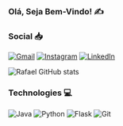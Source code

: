 ### Olá, Seja Bem-Vindo! ✍️

### Social 📥

[![Gmail](https://img.shields.io/badge/Gmail-D14836?style=for-the-badge&logo=gmail&logoColor=white)](mailto:rafahimovic10@gmail.com)
[![Instagram](https://img.shields.io/badge/Instagram-E4405F?style=for-the-badge&logo=instagram&logoColor=white)](https://instagram.com/rafaell.rb)
[![LinkedIn](https://img.shields.io/badge/LinkedIn-0077B5?style=for-the-badge&logo=linkedin&logoColor=white)](https://www.linkedin.com/in/rafaelbrandaobarreto)

![Rafael GitHub stats](https://github-readme-stats.vercel.app/api?username=rbrafazin&show_icons=true&theme=transparent)

### Technologies 💻

<div style="display: inline-block">
  <img align="center" alt="Java" src="https://img.shields.io/badge/Java-ED8B00?style=for-the-badge&logo=openjdk&logoColor=white" />
  <img align="center" alt="Python" src="https://img.shields.io/badge/Python-14354C?style=for-the-badge&logo=python&logoColor=white" />
  <img align="center" alt="Flask" src="https://img.shields.io/badge/Flask-000000?style=for-the-badge&logo=flask&logoColor=white" />
  <img align="center" alt="Git" src="https://img.shields.io/badge/Git-E44C30?style=for-the-badge&logo=git&logoColor=white" />
</div>
